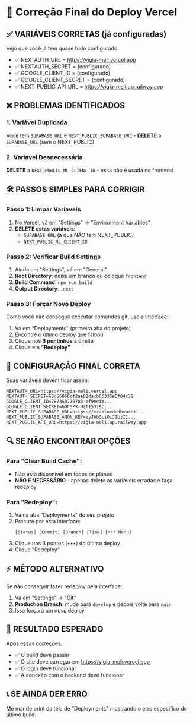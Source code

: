 # 🔧 Correção Final do Deploy Vercel

## ✅ **VARIÁVEIS CORRETAS** (já configuradas)
Vejo que você já tem quase tudo configurado:
- ✅ NEXTAUTH_URL = https://vigia-meli.vercel.app
- ✅ NEXTAUTH_SECRET = (configurado)
- ✅ GOOGLE_CLIENT_ID = (configurado)
- ✅ GOOGLE_CLIENT_SECRET = (configurado)
- ✅ NEXT_PUBLIC_API_URL = https://vigia-meli.up.railway.app

## ❌ **PROBLEMAS IDENTIFICADOS**

### 1. **Variável Duplicada**
Você tem `SUPABASE_URL` e `NEXT_PUBLIC_SUPABASE_URL` - **DELETE** a `SUPABASE_URL` (sem o NEXT_PUBLIC)

### 2. **Variável Desnecessária**
**DELETE** a `NEXT_PUBLIC_ML_CLIENT_ID` - essa não é usada no frontend

## 🛠️ **PASSOS SIMPLES PARA CORRIGIR**

### **Passo 1: Limpar Variáveis**
1. No Vercel, vá em "Settings" → "Environment Variables"
2. **DELETE estas variáveis:**
   - `SUPABASE_URL` (a que NÃO tem NEXT_PUBLIC)
   - `NEXT_PUBLIC_ML_CLIENT_ID`

### **Passo 2: Verificar Build Settings**
1. Ainda em "Settings", vá em "General"
2. **Root Directory**: deixe em branco ou coloque `frontend`
3. **Build Command**: `npm run build`
4. **Output Directory**: `.next`

### **Passo 3: Forçar Novo Deploy**
Como você não consegue executar comandos git, use a interface:

1. Vá em "Deployments" (primeira aba do projeto)
2. Encontre o último deploy que falhou
3. Clique nos **3 pontinhos** à direita
4. Clique em **"Redeploy"**

## 🎯 **CONFIGURAÇÃO FINAL CORRETA**

Suas variáveis devem ficar assim:
```env
NEXTAUTH_URL=https://vigia-meli.vercel.app
NEXTAUTH_SECRET=68d56056cf2aa02dacb66335e0f04c39
GOOGLE_CLIENT_ID=787358726783-ef9eeim...
GOOGLE_CLIENT_SECRET=GOCSPX-UZtIS319c...
NEXT_PUBLIC_SUPABASE_URL=https://xzabloededbvaznt...
NEXT_PUBLIC_SUPABASE_ANON_KEY=eyJhbGciOiJIUzI1...
NEXT_PUBLIC_API_URL=https://vigia-meli.up.railway.app
```

## 🔍 **SE NÃO ENCONTRAR OPÇÕES**

### **Para "Clear Build Cache":**
- Não está disponível em todos os planos
- **NÃO É NECESSÁRIO** - apenas delete as variáveis erradas e faça redeploy

### **Para "Redeploy":**
1. Vá na aba "Deployments" do seu projeto
2. Procure por esta interface:
   ```
   [Status] [Commit] [Branch] [Time] [••• Menu]
   ```
3. Clique nos 3 pontos (•••) do último deploy
4. Clique "Redeploy"

## ⚡ **MÉTODO ALTERNATIVO**
Se não conseguir fazer redeploy pela interface:

1. Vá em "Settings" → "Git"
2. **Production Branch**: mude para `develop` e depois volte para `main`
3. Isso forçará um novo deploy

## 🎯 **RESULTADO ESPERADO**
Após essas correções:
- ✅ O build deve passar
- ✅ O site deve carregar em https://vigia-meli.vercel.app
- ✅ O login deve funcionar
- ✅ A conexão com o backend deve funcionar

## 📞 **SE AINDA DER ERRO**
Me mande print da tela de "Deployments" mostrando o erro específico do último build.